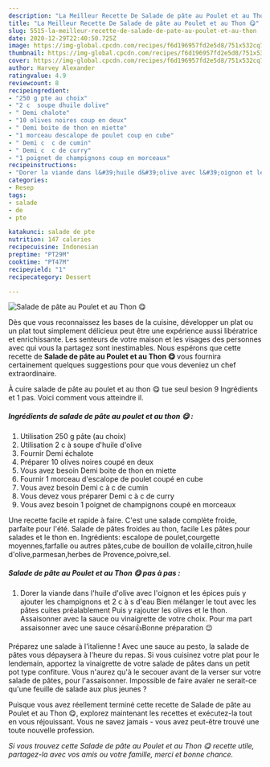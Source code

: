 ```yaml
---
description: "La Meilleur Recette De Salade de pâte au Poulet et au Thon 😋"
title: "La Meilleur Recette De Salade de pâte au Poulet et au Thon 😋"
slug: 5515-la-meilleur-recette-de-salade-de-pate-au-poulet-et-au-thon
date: 2020-12-29T22:40:50.725Z
image: https://img-global.cpcdn.com/recipes/f6d196957fd2e5d8/751x532cq70/salade-de-pate-au-poulet-et-au-thon-😋-photo-principale-de-la-recette.jpg
thumbnail: https://img-global.cpcdn.com/recipes/f6d196957fd2e5d8/751x532cq70/salade-de-pate-au-poulet-et-au-thon-😋-photo-principale-de-la-recette.jpg
cover: https://img-global.cpcdn.com/recipes/f6d196957fd2e5d8/751x532cq70/salade-de-pate-au-poulet-et-au-thon-😋-photo-principale-de-la-recette.jpg
author: Harvey Alexander
ratingvalue: 4.9
reviewcount: 8
recipeingredient:
- "250 g pte au choix"
- "2 c  soupe dhuile dolive"
- " Demi chalote"
- "10 olives noires coup en deux"
- " Demi boite de thon en miette"
- "1 morceau descalope de poulet coup en cube"
- " Demi c  c de cumin"
- " Demi c  c de curry"
- "1 poignet de champignons coup en morceaux"
recipeinstructions:
- "Dorer la viande dans l&#39;huile d&#39;olive avec l&#39;oignon et les épices puis y ajouter les champignons et 2 c à s d&#39;eau Bien mélanger le tout avec les pâtes cuites préalablement Puis y rajouter les olives et le thon. Assaisonner avec la sauce ou vinaigrette de votre choix. Pour ma part assaisonner avec une sauce césar👍Bonne préparation 😉"
categories:
- Resep
tags:
- salade
- de
- pte

katakunci: salade de pte 
nutrition: 147 calories
recipecuisine: Indonesian
preptime: "PT29M"
cooktime: "PT47M"
recipeyield: "1"
recipecategory: Dessert

---
```



![Salade de pâte au Poulet et au Thon 😋](https://img-global.cpcdn.com/recipes/f6d196957fd2e5d8/751x532cq70/salade-de-pate-au-poulet-et-au-thon-😋-photo-principale-de-la-recette.jpg)

Dès que vous reconnaissez les bases de la cuisine, développer un plat ou un plat tout simplement délicieux peut être une expérience aussi libératrice et enrichissante. Les senteurs de votre maison et les visages des personnes avec qui vous la partagez sont inestimables. Nous espérons que cette recette de <strong> Salade de pâte au Poulet et au Thon 😋 </strong> vous fournira certainement quelques suggestions pour que vous deveniez un chef extraordinaire.

<!--inarticleads1-->

À cuire salade de pâte au poulet et au thon 😋 tue seul besion 9 Ingrédients et 1 pas. Voici comment vous atteindre il.

##### Ingrédients de salade de pâte au poulet et au thon 😋 :

1. Utilisation 250 g pâte (au choix)
1. Utilisation 2 c à soupe d&#39;huile d&#39;olive
1. Fournir  Demi échalote
1. Préparer 10 olives noires coupé en deux
1. Vous avez besoin  Demi boite de thon en miette
1. Fournir 1 morceau d&#39;escalope de poulet coupé en cube
1. Vous avez besoin  Demi c à c de cumin
1. Vous devez vous préparer  Demi c à c de curry
1. Vous avez besoin 1 poignet de champignons coupé en morceaux


Une recette facile et rapide à faire. C&#39;est une salade complète froide, parfaite pour l&#39;été. Salade de pâtes froides au thon, facile Les pâtes pour salades et le thon en. Ingrédients: escalope de poulet,courgette moyennes,farfalle ou autres pâtes,cube de bouillon de volaille,citron,huile d&#39;olive,parmesan,herbes de Provence,poivre,sel. 

<!--inarticleads2-->

##### Salade de pâte au Poulet et au Thon 😋 pas à pas :

1. Dorer la viande dans l&#39;huile d&#39;olive avec l&#39;oignon et les épices puis y ajouter les champignons et 2 c à s d&#39;eau Bien mélanger le tout avec les pâtes cuites préalablement Puis y rajouter les olives et le thon. Assaisonner avec la sauce ou vinaigrette de votre choix. Pour ma part assaisonner avec une sauce césar👍Bonne préparation 😉


Préparez une salade à l&#39;italienne ! Avec une sauce au pesto, la salade de pâtes vous dépaysera à l&#39;heure du repas. Si vous cuisinez votre plat pour le lendemain, apportez la vinaigrette de votre salade de pâtes dans un petit pot type confiture. Vous n&#39;aurez qu&#39;à le secouer avant de la verser sur votre salade de pâtes, pour l&#39;assaisonner. Impossible de faire avaler ne serait-ce qu&#39;une feuille de salade aux plus jeunes ? 

<!--inarticleads1-->

<p>
Puisque vous avez réellement terminé cette recette de Salade de pâte au Poulet et au Thon 😋, explorez maintenant les recettes et exécutez-la tout en vous réjouissant. Vous ne savez jamais - vous avez peut-être trouvé une toute nouvelle profession.
</p>

<p>
<i>Si vous trouvez cette Salade de pâte au Poulet et au Thon 😋 recette utile, partagez-la avec vos amis ou votre famille, merci et bonne chance.</i>
</p>
